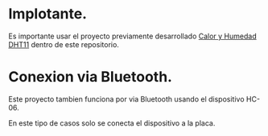 # Implotante.
Es importante usar el proyecto previamente desarrollado [Calor y Humedad DHT11](https://github.com/CarlosEduardo96/Practicas-Arduino/tree/master/Sensor%20de%20Calor%20y%20Humedad%20DHT11) dentro
de este repositorio.

# Conexion via Bluetooth.
Este proyecto tambien funciona por via Bluetooth 
usando el dispositivo HC-06.

En este tipo de casos solo se conecta el dispositivo a la placa.
